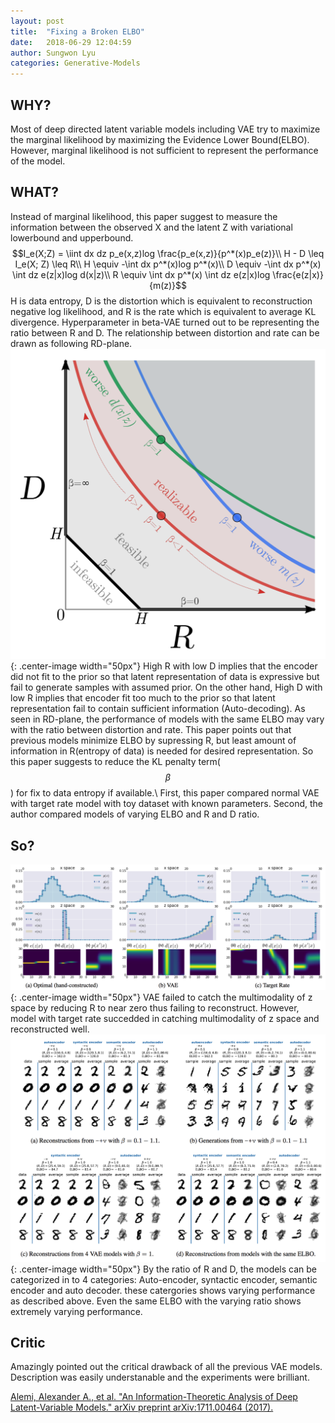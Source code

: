 ```yaml
---
layout: post
title:  "Fixing a Broken ELBO"
date:   2018-06-29 12:04:59
author: Sungwon Lyu
categories: Generative-Models
---
```


## WHY? 
Most of deep directed latent variable models including VAE try to maximize the marginal likelihood by maximizing the Evidence Lower Bound(ELBO). However, marginal likelihood is not sufficient to represent the performance of the model. 

## WHAT?
Instead of marginal likelihood, this paper suggest to measure the information between the observed X and the latent Z with variational lowerbound and upperbound.
$$I_e(X;Z) = \iint dx dz p_e(x,z)log \frac{p_e(x,z)}{p^*(x)p_e(z)}\\
H - D \leq I_e(X; Z) \leq R\\
H \equiv -\int dx p^*(x)log p^*(x)\\
D \equiv -\int dx p^*(x) \int dz e(z|x)log d(x|z)\\
R \equiv \int dx p^*(x) \int dz e(z|x)log \frac{e(z|x)}{m(z)}$$
H is data entropy, D is the distortion which is equivalent to reconstruction negative log likelihood, and R is the rate which is equivalent to average KL divergence. Hyperparameter in beta-VAE turned out to be representing the ratio between R and D. The relationship between distortion and rate can be drawn as following RD-plane.
![image](/assets/images/fbe1.png){: .center-image width="50px"}
High R with low D implies that the encoder did not fit to the prior so that latent representation of data is expressive but fail to generate samples with assumed prior. On the other hand, High D with low R implies that encoder fit too much to the prior so that latent representation fail to contain sufficient information (Auto-decoding). As seen in RD-plane, the performance of models with the same ELBO may vary with the ratio between distortion and rate. This paper points out that previous models minimize ELBO by supressing R, but least amount of information in R(entropy of data) is needed for desired representation. So this paper suggests to reduce the KL penalty term($$\beta$$) for fix to data entropy if available.\\
First, this paper compared normal VAE with target rate model with toy dataset with known parameters. Second, the author compared models of varying ELBO and R and D ratio.

## So?
![image](/assets/images/fbe2.png){: .center-image width="50px"}
VAE failed to catch the multimodality of z space by reducing R to near zero thus failing to reconstruct. However, model with target rate succedded in catching multimodality of z space and reconstructed well.
![image](/assets/images/fbe3.png){: .center-image width="50px"}
By the ratio of R and D, the models can be categorized in to 4 categories: Auto-encoder, syntactic encoder, semantic encoder and auto decoder. these catergories shows varying performance as described above. Even the same ELBO with the varying ratio shows extremely varying performance. 

## Critic
Amazingly pointed out the critical drawback of all the previous VAE models. Description was easily understanable and the experiments were brilliant.

[Alemi, Alexander A., et al. "An Information-Theoretic Analysis of Deep Latent-Variable Models." arXiv preprint arXiv:1711.00464 (2017).](https://arxiv.org/abs/1711.00464)